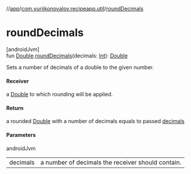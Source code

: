 //[app](../../index.md)/[com.yuriikonovalov.recipeapp.util](index.md)/[roundDecimals](round-decimals.md)

# roundDecimals

[androidJvm]\
fun [Double](https://kotlinlang.org/api/latest/jvm/stdlib/kotlin/-double/index.html).[roundDecimals](round-decimals.md)(decimals: [Int](https://kotlinlang.org/api/latest/jvm/stdlib/kotlin/-int/index.html)): [Double](https://kotlinlang.org/api/latest/jvm/stdlib/kotlin/-double/index.html)

Sets a number of decimals of a double to the given number.

#### Receiver

a [Double](https://kotlinlang.org/api/latest/jvm/stdlib/kotlin/-double/index.html) to which rounding will be applied.

#### Return

a rounded [Double](https://kotlinlang.org/api/latest/jvm/stdlib/kotlin/-double/index.html) with a number of decimals equals to passed [decimals](round-decimals.md)

#### Parameters

androidJvm

| | |
|---|---|
| decimals | a number of decimals the receiver should contain. |
